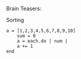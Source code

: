 Brain Teasers:

Sorting 

    a = [1,2,3,4,5,6,7,8,9,10]
        sum = 0
        a = each.do | num |
        a += 1
    end
    
    